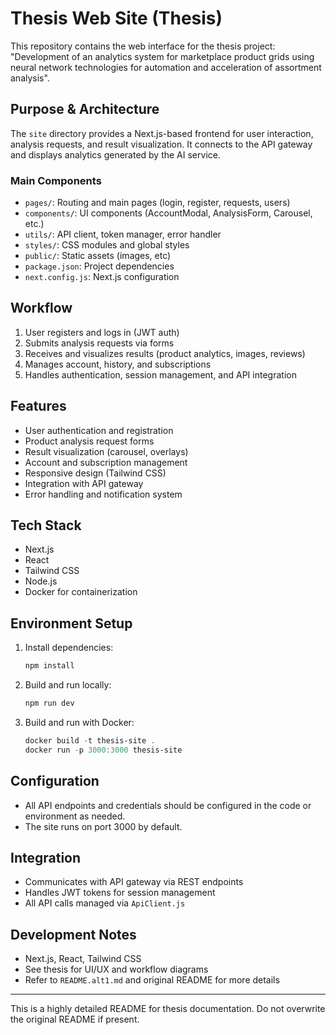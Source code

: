 # Thesis Web Site (Thesis)

This repository contains the web interface for the thesis project: "Development of an analytics system for marketplace product grids using neural network technologies for automation and acceleration of assortment analysis".

## Purpose & Architecture

The `site` directory provides a Next.js-based frontend for user interaction, analysis requests, and result visualization. It connects to the API gateway and displays analytics generated by the AI service.

### Main Components
- `pages/`: Routing and main pages (login, register, requests, users)
- `components/`: UI components (AccountModal, AnalysisForm, Carousel, etc.)
- `utils/`: API client, token manager, error handler
- `styles/`: CSS modules and global styles
- `public/`: Static assets (images, etc)
- `package.json`: Project dependencies
- `next.config.js`: Next.js configuration

## Workflow
1. User registers and logs in (JWT auth)
2. Submits analysis requests via forms
3. Receives and visualizes results (product analytics, images, reviews)
4. Manages account, history, and subscriptions
5. Handles authentication, session management, and API integration

## Features
- User authentication and registration
- Product analysis request forms
- Result visualization (carousel, overlays)
- Account and subscription management
- Responsive design (Tailwind CSS)
- Integration with API gateway
- Error handling and notification system

## Tech Stack
- Next.js
- React
- Tailwind CSS
- Node.js
- Docker for containerization

## Environment Setup
1. Install dependencies:
   ```powershell
   npm install
   ```
2. Build and run locally:
   ```powershell
   npm run dev
   ```
3. Build and run with Docker:
   ```powershell
   docker build -t thesis-site .
   docker run -p 3000:3000 thesis-site
   ```

## Configuration
- All API endpoints and credentials should be configured in the code or environment as needed.
- The site runs on port 3000 by default.

## Integration
- Communicates with API gateway via REST endpoints
- Handles JWT tokens for session management
- All API calls managed via `ApiClient.js`

## Development Notes
- Next.js, React, Tailwind CSS
- See thesis for UI/UX and workflow diagrams
- Refer to `README.alt1.md` and original README for more details

---
This is a highly detailed README for thesis documentation. Do not overwrite the original README if present.
